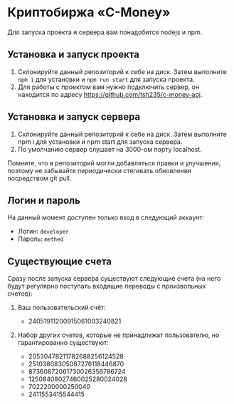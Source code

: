 # Криптобиржа «C-Money»


Для запуска проекта и сервера вам понадобится nodejs и npm.

## Установка и запуск проекта
1. Склонируйте данный репозиторий к себе на диск. Затем выполните `npm i` для установки и `npm run start` для запуска проекта.  
2. Для работы с проектом вам нужно подключить сервер, он находится по адресу https://github.com/tsh235/c-money-api.
   
## Установка и запуск сервера
1. Склонируйте данный репозиторий к себе на диск. Затем выполните npm i для установки и npm start для запуска сервера.
2. По умолчанию сервер слушает на 3000-ом порту localhost.

Помните, что в репозиторий могли добавляться правки и улучшения, поэтому не забывайте периодически стягивать обновления посредством git pull.

## Логин и пароль
На данный момент доступен только вход в следующий аккаунт:  
* Логин: `developer`  
* Пароль: `methed`  

## Существующие счета
Сразу после запуска сервера существуют следующие счета (на него будут регулярно поступать входящие переводы с произвольных счетов):  

1. Ваш пользовательский счёт:  
	* 24051911200915061003240821

2. Набор других счетов, которые не принадлежат пользователю, но гарантированно существуют:  
	* 20530478211782688256124528
	* 25103808305087276118446870
	* 87360872061730026356786724
	* 12508408027460025280024028
	* 7022200000250040
	* 2411553415544415